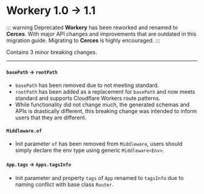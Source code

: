 # Workery 1.0 → 1.1

::: warning Deprecated
**Workery** has been reworked and renamed to **Cerces**. With major API changes and improvements that are outdated in this migration guide. Migrating to **Cerces** is highly encouraged.
:::

Contains 3 minor breaking changes.

---

#### `basePath` -> `rootPath` <Badge text="replaced" type="danger" />
- `basePath` has been removed due to not meeting standard.
- `rootPath` has been added as a replacement for `basePath` and now meets standard and supports Cloudflare Workers route patterns.
- While functionality did not change much, the generated schemas and APIs is drastically different, this breaking change was intended to inform users that they are different.

#### `Middleware.of` <Badge text="removed" type="danger" />
- Init parameter `of` has been removed from `Middleware`, users should simply declare the env type using generic `Middleware<Env>`. 

#### `App.tags` -> `Apps.tagsInfo` <Badge text="renamed" type="warning" />
- Init parameter and property `tags` of `App` renamed to `tagsInfo` due to naming conflict with base class `Router`.
